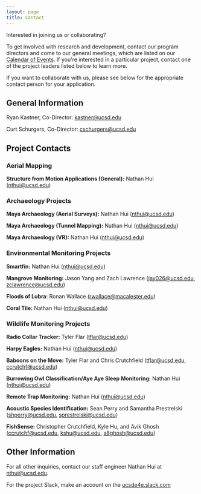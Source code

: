 ```yaml
---
layout: page
title: Contact
---
```

Interested in joining us or collaborating?

To get involved with research and development, contact our program directors and come to our general meetings, which are listed on our [Calendar of Events]({{site.url}}/calendar). If you're interested in a particular project, contact one of the project leaders listed below to learn more.

If you want to collaborate with us, please see below for the appropriate contact person for your application.

## General Information
Ryan Kastner, Co-Director: [kastner@ucsd.edu](mailto:kastner@ucsd.edu)  

Curt Schurgers, Co-Director: [cschurgers@ucsd.edu](mailto:cschurgers@ucsd.edu)

## Project Contacts
### Aerial Mapping

**Structure from Motion Applications (General):** Nathan Hui ([nthui@ucsd.edu](mailto:nthui@ucsd.edu))

### Archaeology Projects
**Maya Archaeology (Aerial Surveys):** Nathan Hui ([nthui@ucsd.edu](mailto:nthui@ucsd.edu))

**Maya Archaeology (Tunnel Mapping):** Nathan Hui ([nthui@ucsd.edu](mailto:nthui@ucsd.edu))

**Maya Archaeology (VR):**  Nathan Hui ([nthui@ucsd.edu](mailto:nthui@ucsd.edu)) 

### Environmental Monitoring Projects
**Smartfin:** Nathan Hui ([nthui@ucsd.edu](mailto:nthui@ucsd.edu))

**Mangrove Monitoring:** Jason Yang and Zach Lawrence ([jay026@ucsd.edu](mailto:jay026@ucsd.edu), [zclawrence@ucsd.edu](mailto:zclawrence@ucsd.edu))

**Floods of Lubra**: Ronan Wallace ([rwallace@macalester.edu](mailto:rwallace@macalester.edu))

**Coral Tile:** Nathan Hui ([nthui@ucsd.edu](mailto:nthui@ucsd.edu))

### Wildlife Monitoring Projects

**Radio Collar Tracker:** Tyler Flar ([tflar@ucsd.edu](mailto:tflar@ucsd.edu))

**Harpy Eagles:** Nathan Hui ([nthui@ucsd.edu](mailto:nthui@ucsd.edu))

**Baboons on the Move:** Tyler Flar and Chris Crutchfield ([tflar@ucsd.edu](mailto:tflar@ucsd.edu), [ccrutchf@ucsd.edu](mailto:ccrutchf@ucsd.edu))

**Burrowing Owl Classification/Aye Aye Sleep Monitoring:** Nathan Hui ([nthui@ucsd.edu](mailto:nthui@ucsd.edu))

**Remote Trap Monitoring:** Nathan Hui ([nthui@ucsd.edu](mailto:nthui@ucsd.edu))

**Acoustic Species Identification:** Sean Perry and Samantha Prestrelski ([shperry@ucsd.edu](mailto:shperry@ucsd.edu), [sprestrelski@ucsd.edu](mailto:sprestrelski@ucsd.edu))

**FishSense:**  Christopher Crutchfield, Kyle Hu, and Avik Ghosh ([ccrutchf@ucsd.edu](mailto:ccrutchf@ucsd.edu), [kshu@ucsd.edu](mailto:kshu@ucsd.edu), [a8ghosh@ucsd.edu](a8ghosh@ucsd.edu)) 

## Other Information
For all other inquiries, contact our staff engineer Nathan Hui at [nthui@ucsd.edu](mailto:nthui@ucsd.edu).

For the project Slack, make an account on the [ucsde4e.slack.com](https://ucsde4e.slack.com/)
